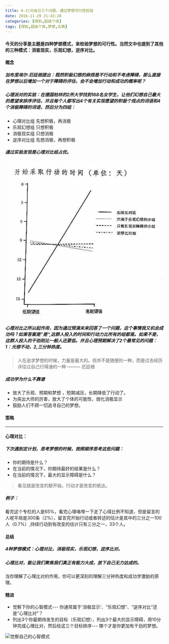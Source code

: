 ```yaml
---
title: 6-2|问自己三个问题，通过梦想可行性检验
date: 2016-11-29 21:43:28
categories: [得到,超级个体]
tags: [得到,超级个体,梦想,古典]
---
```



#### 今天的分享是主题是四种梦想模式，来检验梦想的可行性。当然文中也提到了其他的三种模式：消极现实，乐观幻想，逆序对比。

#### 概念
##### 加布里埃尔·厄廷根提出：既然积极幻想的麻烦是不行动和不考虑障碍，那么直接在梦想以后增加一个对于障碍的评估，会不会增加行动和成功的概率呢？
<!-- more --> 
##### 心理派对的实验：在德国柏林的2所大学找到168名女学生，让他们幻想自己最大的愿望来排序评估，并且每个人都写出4个有关实现愿望的积极个观点的词语和4个消极障碍的词语，然后分为四组：

- 心理对比组 先想积极，再消极
- 乐观幻想组 只想积极
- 消极现实组 只想消极
- 逆序对比组 先想消极，再想积极

##### 通过实验发现是心理对比组占优。
![心理对比之所以起作用，因为通过预演未来回答了一个问题，这个事情我又机会成功吗？](6-2/shiyan.png)

##### 心理对比之所以起作用，因为通过预演未来回答了一个问题，这个事情我又机会成功吗？如果答案是”是“,这群人投入的时间和行动力比所有的组都高。如果不是，这群人投入的干劲则比一般人还要低。并且心理预期解决了2个最常见的问题：1：光想不动，2,三分钟热度。

> 人在追求梦想的时候，力量是最大的。但并不是随便的一种，而是过去经历评估过自己行得通的一种    ———  厄廷根 



##### 成功学为什么不靠谱

- 放大了乐观、预期和梦想 ，短期减压，长期降低了行动了。
- 为突出大师的厉害，放大了个体的可能性，弱化消极显示
- 鼓励人们不顾一切追寻自己的梦想。


#### 策略
---
#### 心理对比：

##### 下次遇到定计划，思考梦想的时候，按照顺序思考这些问题：
- 你的期待是什么？
- 在当前的情况下，你期待最好的结果是什么？
- 在当前的情况下，最大的显示障碍是什么？

> 看见就是改变的额开始，行动才是改变的抵达。

##### 例子：
看完这个专栏的人是65%，看完心理咯噔一下走了心得比例不知道，但是留言的人呢平局是300条（2%），留言完开始行动或者转述的估计是其中的三分之一100人（0.7%）,持续行动到有改变的估计只有三分之一，33个人。
<!-- more --> 
#### 总结

##### 4种梦想模式：心理对比，消极现实，乐观幻想，逆序比对。

##### 心理比对，能让我们聚焦我们真正有能力大成，放下自己无力达成的。

当你理解了心理比对的作用，你可以更深刻的理解三分钟热度和成功学激励的原理。

#### 精进

- 觉察下你的心智模式--- 你通常属于‘消极显示’、“乐观幻想”、“逆序对比”还是“心理比对”？
- 列出3个你最期待发生的目标（乐观幻想），列出3个最大的显示障碍，用10分钟完成心理比对，然后给这三个目标排序--- 哪个才是你更加有干劲的梦想。

![觉察自己的心智模式](6-2-问自己三个问题，通过梦想可行性检验/xinliduibi.png)
